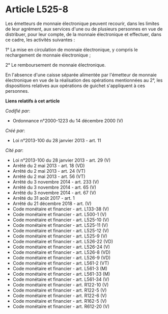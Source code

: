 # Article L525-8

Les émetteurs de monnaie électronique peuvent recourir, dans les limites de leur agrément, aux services d'une ou de plusieurs
personnes en vue de distribuer, pour leur compte, de la monnaie électronique et effectuer, dans ce cadre, les activités
suivantes : 

1° La mise en circulation de monnaie électronique, y compris le rechargement de monnaie électronique ; 

2° Le remboursement de monnaie électronique. 

En l'absence d'une caisse séparée alimentée par l'émetteur de monnaie électronique en vue de la réalisation des opérations
mentionnées au 2°, les dispositions relatives aux opérations de guichet s'appliquent à ces personnes.

**Liens relatifs à cet article**

_Codifié par_:

  - Ordonnance n°2000-1223 du 14 décembre 2000 (V)

_Créé par_:

  - Loi n°2013-100 du 28 janvier 2013 - art. 11

_Cité par_:

  - Loi n°2013-100 du 28 janvier 2013 - art. 29 (V)
  - Arrêté du 2 mai 2013 - art. 18 (VD)
  - Arrêté du 2 mai 2013 - art. 24 (VT)
  - Arrêté du 2 mai 2013 - art. 56 (VT)
  - Arrêté du 3 novembre 2014 - art. 233 (V)
  - Arrêté du 3 novembre 2014 - art. 65 (V)
  - Arrêté du 3 novembre 2014 - art. 67 (V)
  - Arrêté du 31 août 2017 - art. 1
  - Arrêté du 21 décembre 2018 - art. (V)
  - Code monétaire et financier - art. L133-38 (V)
  - Code monétaire et financier - art. L500-1 (V)
  - Code monétaire et financier - art. L525-10 (V)
  - Code monétaire et financier - art. L525-11 (V)
  - Code monétaire et financier - art. L525-12 (V)
  - Code monétaire et financier - art. L525-9 (V)
  - Code monétaire et financier - art. L526-22 (VD)
  - Code monétaire et financier - art. L526-24 (V)
  - Code monétaire et financier - art. L526-8 (VD)
  - Code monétaire et financier - art. L526-9 (VD)
  - Code monétaire et financier - art. L561-2 (VT)
  - Code monétaire et financier - art. L561-3 (M)
  - Code monétaire et financier - art. L561-33 (M)
  - Code monétaire et financier - art. L561-34 (V)
  - Code monétaire et financier - art. R122-10 (V)
  - Code monétaire et financier - art. R122-5 (V)
  - Code monétaire et financier - art. R122-6 (V)
  - Code monétaire et financier - art. R162-5 (V)
  - Code monétaire et financier - art. R612-20 (V)
